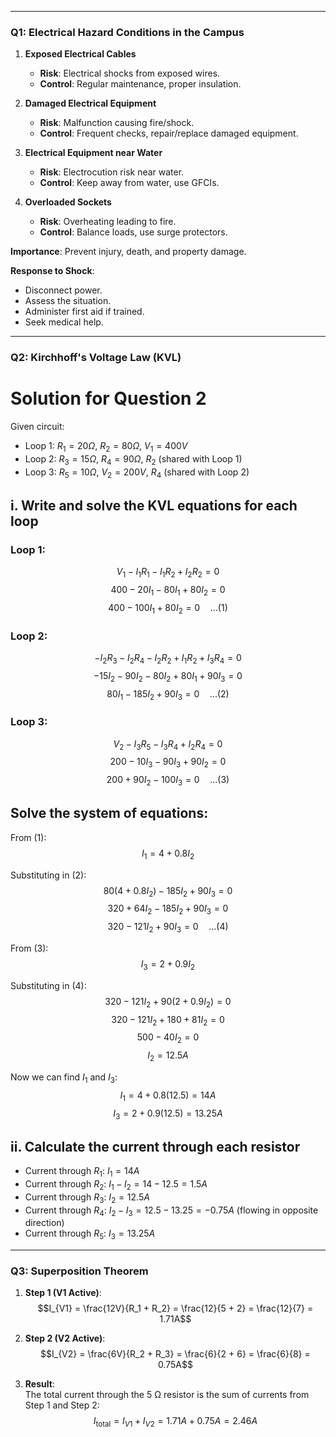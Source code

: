 ___
### **Q1: Electrical Hazard Conditions in the Campus**

1. **Exposed Electrical Cables**
    
    - **Risk**: Electrical shocks from exposed wires.
    - **Control**: Regular maintenance, proper insulation.
2. **Damaged Electrical Equipment**
    
    - **Risk**: Malfunction causing fire/shock.
    - **Control**: Frequent checks, repair/replace damaged equipment.
3. **Electrical Equipment near Water**
    
    - **Risk**: Electrocution risk near water.
    - **Control**: Keep away from water, use GFCIs.
4. **Overloaded Sockets**
    
    - **Risk**: Overheating leading to fire.
    - **Control**: Balance loads, use surge protectors.

**Importance**: Prevent injury, death, and property damage.

**Response to Shock**:

- Disconnect power.
- Assess the situation.
- Administer first aid if trained.
- Seek medical help.

---

### **Q2: Kirchhoff's Voltage Law (KVL)**

# Solution for Question 2

Given circuit:
- Loop 1: $R_1 = 20 \Omega$, $R_2 = 80 \Omega$, $V_1 = 400 V$
- Loop 2: $R_3 = 15 \Omega$, $R_4 = 90 \Omega$, $R_2$ (shared with Loop 1)
- Loop 3: $R_5 = 10 \Omega$, $V_2 = 200 V$, $R_4$ (shared with Loop 2)

## i. Write and solve the KVL equations for each loop

### Loop 1:
$$ V_1 - I_1R_1 - I_1R_2 + I_2R_2 = 0 $$
$$ 400 - 20I_1 - 80I_1 + 80I_2 = 0 $$
$$ 400 - 100I_1 + 80I_2 = 0 \quad ... (1) $$

### Loop 2:
$$ -I_2R_3 - I_2R_4 - I_2R_2 + I_1R_2 + I_3R_4 = 0 $$
$$ -15I_2 - 90I_2 - 80I_2 + 80I_1 + 90I_3 = 0 $$
$$ 80I_1 - 185I_2 + 90I_3 = 0 \quad ... (2) $$

### Loop 3:
$$ V_2 - I_3R_5 - I_3R_4 + I_2R_4 = 0 $$
$$ 200 - 10I_3 - 90I_3 + 90I_2 = 0 $$
$$ 200 + 90I_2 - 100I_3 = 0 \quad ... (3) $$

## Solve the system of equations:

From (1): 
$$ I_1 = 4 + 0.8I_2 $$

Substituting in (2):
$$ 80(4 + 0.8I_2) - 185I_2 + 90I_3 = 0 $$
$$ 320 + 64I_2 - 185I_2 + 90I_3 = 0 $$
$$ 320 - 121I_2 + 90I_3 = 0 \quad ... (4) $$

From (3): 
$$ I_3 = 2 + 0.9I_2 $$

Substituting in (4):
$$ 320 - 121I_2 + 90(2 + 0.9I_2) = 0 $$
$$ 320 - 121I_2 + 180 + 81I_2 = 0 $$
$$ 500 - 40I_2 = 0 $$
$$ I_2 = 12.5 A $$

Now we can find $I_1$ and $I_3$:
$$ I_1 = 4 + 0.8(12.5) = 14 A $$
$$ I_3 = 2 + 0.9(12.5) = 13.25 A $$

## ii. Calculate the current through each resistor

- Current through $R_1$: $I_1 = 14 A$
- Current through $R_2$: $I_1 - I_2 = 14 - 12.5 = 1.5 A$
- Current through $R_3$: $I_2 = 12.5 A$
- Current through $R_4$: $I_2 - I_3 = 12.5 - 13.25 = -0.75 A$ (flowing in opposite direction)
- Current through $R_5$: $I_3 = 13.25 A$


---

### **Q3: Superposition Theorem**

1. **Step 1 (V1 Active)**:  
$$I_{V1} = \frac{12V}{R_1 + R_2} = \frac{12}{5 + 2} = \frac{12}{7} = 1.71A$$

2. **Step 2 (V2 Active)**: 
    $$I_{V2} = \frac{6V}{R_2 + R_3} = \frac{6}{2 + 6} = \frac{6}{8} = 0.75A$$
1. **Result**:  
    The total current through the 5 Ω resistor is the sum of currents from Step 1 and Step 2:
    $$I_{\text{total}} = I_{V1} + I_{V2} = 1.71A + 0.75A = 2.46A$$
